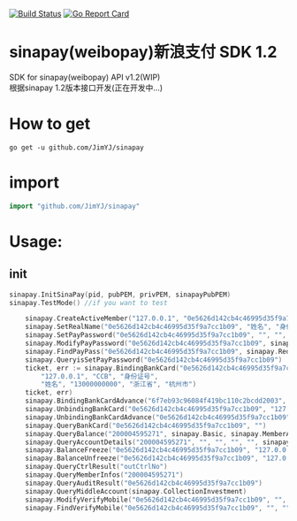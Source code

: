 [![Build Status](https://travis-ci.org/JimYJ/sinapay.svg?branch=master)](https://travis-ci.org/JimYJ/sinapay)
[![Go Report Card](https://goreportcard.com/badge/github.com/JimYJ/sinapay)](https://goreportcard.com/report/github.com/JimYJ/sinapay)

# sinapay(weibopay)新浪支付 SDK 1.2
SDK for sinapay(weibopay) API v1.2(WIP)<br>
根据sinapay 1.2版本接口开发(正在开发中...)

# How to get

```
go get -u github.com/JimYJ/sinapay
```

# import
```go
import "github.com/JimYJ/sinapay"

```


# Usage:

## init 
```go
sinapay.InitSinaPay(pid, pubPEM, privPEM, sinapayPubPEM)
sinapay.TestMode() //if you want to test
```

```go
    sinapay.CreateActiveMember("127.0.0.1", "0e5626d142cb4c46995d35f9a7cc1b09")
	sinapay.SetRealName("0e5626d142cb4c46995d35f9a7cc1b09", "姓名", "身份证号", "127.0.0.1")
	sinapay.SetPayPassword("0e5626d142cb4c46995d35f9a7cc1b09", "", "", "", sinapay.RedirectURLMobile)
	sinapay.ModifyPayPassword("0e5626d142cb4c46995d35f9a7cc1b09", sinapay.RedirectURLMobile)
	sinapay.FindPayPass("0e5626d142cb4c46995d35f9a7cc1b09", sinapay.RedirectURLMobile)
	sinapay.QueryisSetPayPassword("0e5626d142cb4c46995d35f9a7cc1b09")
	ticket, err := sinapay.BindingBankCard("0e5626d142cb4c46995d35f9a7cc1b09",
		"127.0.0.1", "CCB", "身份证号",
		"姓名", "13000000000", "浙江省", "杭州市")
	ticket, err)
	sinapay.BindingBankCardAdvance("6f7eb93c96084f419bc110c2bcdd2003", "884316", "127.0.0.1")
	sinapay.UnbindingBankCard("0e5626d142cb4c46995d35f9a7cc1b09", "127.0.0.1", "新浪卡ID")
	sinapay.UnbindingBankCardAdvance("0e5626d142cb4c46995d35f9a7cc1b09", "127.0.0.1", "8f3dd96a40fc48f1a4cb17492a282516", "641423"))
	sinapay.QueryBankCard("0e5626d142cb4c46995d35f9a7cc1b09", "")
	sinapay.QueryBalance("200004595271", sinapay.Basic, sinapay.MemberAccount)
	sinapay.QueryAccountDetails("200004595271", "", "", "", "", sinapay.Basic, sinapay.MemberAccount)
	sinapay.BalanceFreeze("0e5626d142cb4c46995d35f9a7cc1b09", "127.0.0.1", "summary", "800", sinapay.Basic)
	sinapay.BalanceUnfreeze("0e5626d142cb4c46995d35f9a7cc1b09", "127.0.0.1", "drfg", "summary", "800")
	sinapay.QueryCtrlResult("outCtrlNo")
	sinapay.QueryMemberInfos("200004595271")
	sinapay.QueryAuditResult("0e5626d142cb4c46995d35f9a7cc1b09")
	sinapay.QueryMiddleAccount(sinapay.CollectionInvestment)
	sinapay.ModifyVerifyMobile("0e5626d142cb4c46995d35f9a7cc1b09", "", "", sinapay.RedirectURLMobile)
	sinapay.FindVerifyMobile("0e5626d142cb4c46995d35f9a7cc1b09", "", "", sinapay.RedirectURLMobile)
```